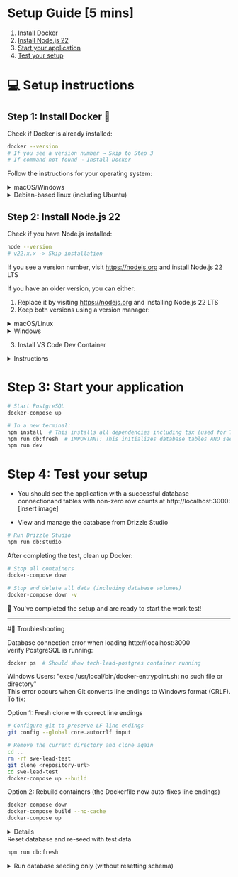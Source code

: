 # Setup Guide [5 mins]

1. [Install Docker](#step-1-install-docker-)
2. [Install Node.js 22](#step-2-install-nodejs-22)
3. [Start your application](#step-3-start-application)
4. [Test your setup](#step-4-test-your-setup)

# 💻 Setup instructions

## Step 1: Install Docker 🐳

Check if Docker is already installed:

```bash
docker --version
# If you see a version number → Skip to Step 3
# If command not found → Install Docker
```

Follow the instructions for your operating system:

<details>
<summary>macOS/Windows</summary>

1. Go to https://www.docker.com/products/docker-desktop/ and download Docker Desktop for your operating system.
2. After installation, start Docker Desktop and wait for it to fully initialize (~30 seconds).
3. Make sure Docker Desktop is running (check for the whale icon in your system tray/menu bar)
</details>
<details>
<summary>Debian-based linux (including Ubuntu)</summary>

```bash
curl -fsSL https://get.docker.com -o get-docker.sh
sudo sh get-docker.sh
sudo usermod -aG docker $USER
newgrp docker
```

Check if Docker daemon is running:

```bash
sudo systemctl status docker
# If not running:
sudo systemctl start docker
```

</details>

## Step 2: Install Node.js 22

Check if you have Node.js installed:

```bash
node --version
# v22.x.x -> Skip installation
```

If you see a version number, visit https://nodejs.org and install Node.js 22 LTS

If you have an older version, you can either:

1. Replace it by visiting https://nodejs.org and installing Node.js 22 LTS
2. Keep both versions using a version manager:
<details>
<summary>macOS/Linux</summary>

```bash
# Install nvm (Node Version Manager)
curl -o- https://raw.githubusercontent.com/nvm-sh/nvm/v0.39.0/install.sh | bash
# OR if you don't have curl:
wget -qO- https://raw.githubusercontent.com/nvm-sh/nvm/v0.39.0/install.sh | bash

# Reload your terminal or run:
source ~/.bashrc  # or ~/.zshrc for zsh users

# Install and use Node 22
nvm install 22
nvm use 22
```

</details>
<details>
<summary>Windows</summary>

```bash
# Install nvm-windows from: https://github.com/coreybutler/nvm-windows/releases
# Download and run the nvm-setup.exe installer

# After installation, in a new terminal:
nvm install 22
nvm use 22
```

</details>

3. Install VS Code Dev Container
<details>
<summary>Instructions</summary>
1. Install the "Dev Containers" extension in VS Code
1. Open this project in VS Code by clicking "Reopen in Container" when prompted (or press F1 and search for "Dev Containers: Reopen in Container")
   - VS Code will build the container, install dependencies and set up the database independently
   - Once ready, you'll see "✅ Dev container ready!" in the terminal
1. Run `npm run dev` in the VS Code terminal
1. You can skip [Step 3: Start application](#step-3-start-application) and open http://localhost:3000 in your browser
</details>

# Step 3: Start your application

```bash
# Start PostgreSQL
docker-compose up

# In a new terminal:
npm install  # This installs all dependencies including tsx (used for TypeScript execution)
npm run db:fresh  # IMPORTANT: This initializes database tables AND seeds test data
npm run dev
```

# Step 4: Test your setup

- You should see the application with a successful database connectionand tables with non-zero row counts at http://localhost:3000:
  [insert image]

- View and manage the database from Drizzle Studio

```bash
# Run Drizzle Studio
npm run db:studio
```

After completing the test, clean up Docker:

```bash
# Stop all containers
docker-compose down

# Stop and delete all data (including database volumes)
docker-compose down -v
```

🎉 You've completed the setup and are ready to start the work test!

---

#🔧 Troubleshooting
<detail>

<summary>Database connection error when loading http://localhost:3000</summary>
verify PostgreSQL is running:

```bash
docker ps  # Should show tech-lead-postgres container running
```

</details>
<detail>
<summary>Windows Users: "exec /usr/local/bin/docker-entrypoint.sh: no such file or directory"</summary>
This error occurs when Git converts line endings to Windows format (CRLF). To fix:

Option 1: Fresh clone with correct line endings

```bash
# Configure git to preserve LF line endings
git config --global core.autocrlf input

# Remove the current directory and clone again
cd ..
rm -rf swe-lead-test
git clone <repository-url>
cd swe-lead-test
docker-compose up --build
```

Option 2: Rebuild containers (the Dockerfile now auto-fixes line endings)

```bash
docker-compose down
docker-compose build --no-cache
docker-compose up
```

</details>
<details>
<summmary>Can't access http://localhost:3000?</summary>
1. Check if containers are running:

```bash
docker ps
```

You should see both `swe-lead-app` and `swe-lead-postgres` running.

2. Check application logs:

```bash
docker-compose logs app
```

Look for `"ready - started server on 0.0.0.0:3000"` message.

3. Wait for initialization: The first start takes a few minutes to:
   - Install dependencies
   - Set up the database
   - Start the development server

4. Try without detached mode to see live output:

```bash
docker-compose down
docker-compose up --build
```

This shows all logs in real-time so you can see exactly what's happening.

</details>
<detail> 
<summary>Reset database and re-seed with test data</summary>

```bash
npm run db:fresh
```

</details>

<details>
<summary>Run database seeding only (without resetting schema)</summary>

```bash
npm run db:seed
```

</details>
